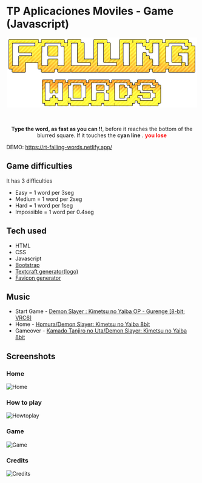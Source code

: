 # TP Aplicaciones Moviles - Game (Javascript)

<p align="center"><img src="./images/logo-game.png" alt="logo"></p>

<br/>

<p align="center">
<b>Type the word, as fast as you can !!</b>, before it reaches the bottom of the blurred square.
If it touches the <b>cyan line</b> . <b style="color: red">you lose</b>
</p>

DEMO: https://rt-falling-words.netlify.app/

## Game difficulties

It has 3 difficulties

* Easy = 1 word per 3seg
* Medium = 1 word per 2seg
* Hard = 1 word per 1seg
* Impossible = 1 word per 0.4seg

## Tech used

* HTML
* CSS
* Javascript
* [Bootstrap](https://getbootstrap.com/)
* [Textcraft generator(logo)](https://textcraft.net/style/ninjagofans/k-arcade)
* [Favicon generator](https://www.favicon-generator.org/)

## Music

* Start Game - [Demon Slayer : Kimetsu no Yaiba OP - Gurenge [8-bit; VRC6]](https://www.youtube.com/watch?v=Y67vJWYvLBg&t=5s)
* Home - [Homura/Demon Slayer: Kimetsu no Yaiba 8bit](https://www.youtube.com/watch?v=LRrGjhpNWoo)
* Gameover - [Kamado Tanjiro no Uta/Demon Slayer: Kimetsu no Yaiba 8bit](https://www.youtube.com/watch?v=y6ZT7SrmfUs&t=38s)

## Screenshots

### Home

![Home](https://i.imgur.com/ST4ayWT.jpeg)

### How to play

![Howtoplay](https://i.imgur.com/AYrA6ae.jpeg)

### Game

![Game](https://i.imgur.com/hYaztZu.jpg)

### Credits

![Credits](https://i.imgur.com/0rGwmFT.jpeg)
